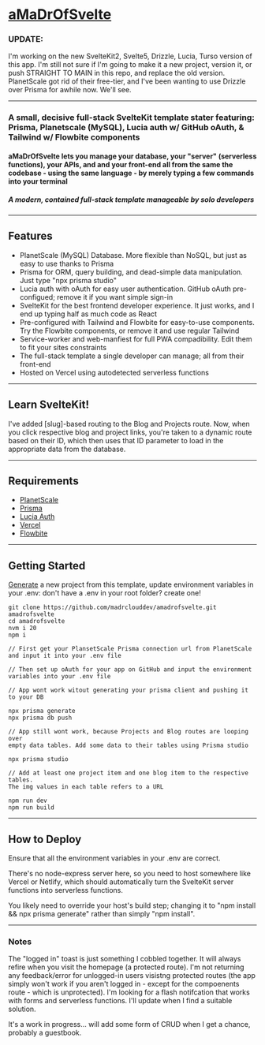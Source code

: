 # [aMaDrOfSvelte](https://amadrofsvelte.madr.io)

### **UPDATE:**

I'm working on the new SvelteKit2, Svelte5, Drizzle, Lucia, Turso version of this app. I'm still not sure if I'm going to make it a new project, version it, or push STRAIGHT TO MAIN in this repo, and replace the old version. PlanetScale got rid of their free-tier, and I've been wanting to use Drizzle over Prisma for awhile now. We'll see.

---

### A small, decisive full-stack SvelteKit template stater featuring: Prisma, Planetscale (MySQL), Lucia auth w/ GitHub oAuth, & Tailwind w/ Flowbite components 

#### aMaDrOfSvelte lets you manage your database, your "server" (serverless functions), your APIs, and and your front-end all from the same the codebase - using the same language - by merely typing a few commands into your terminal

##### A modern, contained full-stack template manageable by solo developers

---
## Features

- PlanetScale (MySQL) Database. More flexible than NoSQL, but just as easy to use thanks to Prisma
- Prisma for ORM, query building, and dead-simple data manipulation. Just type "npx prisma studio"
- Lucia auth with oAuth for easy user authentication. GitHub oAuth pre-configued; remove it if you want simple sign-in
- SvelteKit for the best frontend developer experience. It just works, and I end up typing half as much code as React
- Pre-configured with Tailwind and Flowbite for easy-to-use components. Try the Flowbite components, or remove it and use regular Tailwind
- Service-worker and web-manfiest for full PWA compadibility. Edit them to fit your sites constraints
- The full-stack template a single developer can manage; all from their front-end
- Hosted on Vercel using autodetected serverless functions

---
## Learn SvelteKit!

I've added [slug]-based routing to the Blog and Projects route. Now, when you click respective blog and project links, you're taken to a dynamic route based on their ID, which then uses that ID parameter to load in the appropriate data from the database.

---
## Requirements

- [PlanetScale](https://planetscale.com/)
- [Prisma](https://www.prisma.io/)
- [Lucia Auth](https://lucia-auth.com/)
- [Vercel](https://vercel.com/)
- [Flowbite](https://flowbite-svelte.com/)

---
## Getting Started

[Generate](https://github.com/madrclouddev/amadrofsvelte/generate) a new project
from this template, update
environment variables in your .env:
don't have a .env in your root folder?
create one!

```
git clone https://github.com/madrclouddev/amadrofsvelte.git amadrofsvelte
cd amadrofsvelte
nvm i 20
npm i

// First get your PlansetScale Prisma connection url from PlanetScale
and input it into your .env file

// Then set up oAuth for your app on GitHub and input the environment
variables into your .env file

// App wont work witout generating your prisma client and pushing it
to your DB

npx prisma generate
npx prisma db push

// App still wont work, because Projects and Blog routes are looping over
empty data tables. Add some data to their tables using Prisma studio

npx prisma studio

// Add at least one project item and one blog item to the respective tables.
The img values in each table refers to a URL

npm run dev
npm run build
```

---
## How to Deploy

Ensure that all the environment variables in your .env are correct.

There's no node-express server here, so you need to
host somewhere like Vercel or Netlify, which should
automatically turn the SvelteKit server functions into
serverless functions.

You likely need to override your host's build step; changing
it to "npm install && npx prisma generate" rather than simply
"npm install".

---

### Notes

The "logged in" toast is just something I cobbled together. It will always refire when you visit the homepage (a protected route). I'm not returning any feedback/error for unlogged-in users visistng protected routes (the app simply won't work if you aren't logged in - except for the compoenents route - which is unprotected). I'm looking for a flash notifcation that works with forms and serverless functions. I'll update when I find a suitable solution.

It's a work in progress... will add some form of CRUD when I get a chance, probably a guestbook.
